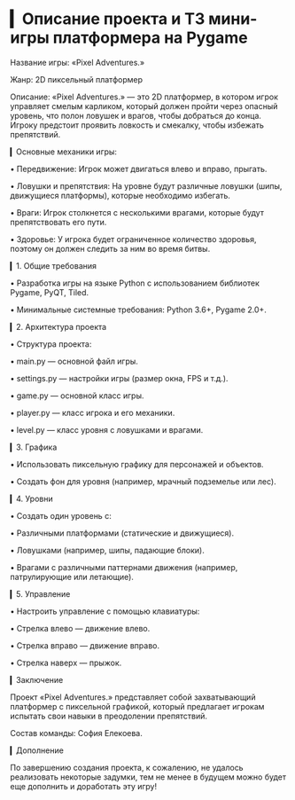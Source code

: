 # ▎Описание проекта и ТЗ мини-игры платформера на Pygame

Название игры: «Pixel Adventures.»

Жанр: 2D пиксельный платформер

Описание:
«Pixel Adventures.» — это 2D платформер, в котором игрок управляет смелым карликом, который должен пройти через опасный уровень, что полон ловушек и врагов, чтобы добраться до конца. Игроку предстоит проявить ловкость и смекалку, чтобы избежать препятствий.

▎Основные механики игры:

• Передвижение: Игрок может двигаться влево и вправо, прыгать.

• Ловушки и препятствия: На уровне будут различные ловушки (шипы, движущиеся платформы), которые необходимо избегать.

• Враги: Игрок столкнется с несколькими врагами, которые будут препятствовать его пути.

• Здоровье: У игрока будет ограниченное количество здоровья, поэтому он должен следить за ним во время битвы.

▎1. Общие требования

• Разработка игры на языке Python с использованием библиотек Pygame, PyQT, Tiled.

• Минимальные системные требования: Python 3.6+, Pygame 2.0+.

▎2. Архитектура проекта

• Структура проекта:

  • main.py — основной файл игры.

  • settings.py — настройки игры (размер окна, FPS и т.д.).

  • game.py — основной класс игры.

  • player.py — класс игрока и его механики.

  • level.py — класс уровня с ловушками и врагами.

▎3. Графика

• Использовать пиксельную графику для персонажей и объектов.

• Создать фон для уровня (например, мрачный подземелье или лес).

▎4. Уровни

• Создать один уровень с:

  • Различными платформами (статические и движущиеся).

  • Ловушками (например, шипы, падающие блоки).

  • Врагами с различными паттернами движения (например, патрулирующие или летающие).
  
▎5. Управление

• Настроить управление с помощью клавиатуры:

  • Стрелка влево — движение влево.

  • Стрелка вправо — движение вправо.

  • Стрелка наверх — прыжок.

▎Заключение

Проект «Pixel Adventures.» представляет собой захватывающий платформер с пиксельной графикой, который предлагает игрокам испытать свои навыки в преодолении препятствий.


Состав команды: София Елекоева.


▎Дополнение

По завершению создания проекта, к сожалению, не удалось реализовать некоторые задумки, тем не менее в будущем можно будет еще дополнить и доработать эту игру!
